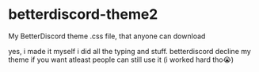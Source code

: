 # betterdiscord-theme2
My BetterDiscord theme .css file, that anyone can download

yes, i made it myself i did all the typing and stuff. betterdiscord decline my theme if you want atleast people can still use it (i worked hard tho😭)

